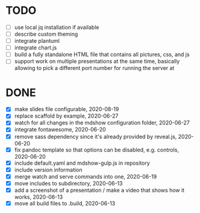 # TODO

- [ ] use local jq installation if available
- [ ] describe custom theming
- [ ] integrate plantuml
- [ ] integrate chart.js
- [ ] build a fully standalone HTML file that contains all pictures, css, and js
- [ ] support work on multiple presentations at the same time, basically
  allowing to pick a different port number for running the server at

# DONE

- [x] make slides file configurable, 2020-08-19
- [x] replace scaffold by example, 2020-06-27
- [x] watch for all changes in the mdshow configuration folder, 2020-06-27
- [x] integrate fontawesome, 2020-06-20
- [x] remove sass dependency since it's already provided by reveal.js, 2020-06-20
- [x] fix pandoc template so that options can be disabled, e.g.  controls, 2020-06-20
- [x] include default.yaml and mdshow-gulp.js in repository
- [x] include version information
- [x] merge watch and serve commands into one, 2020-06-19
- [x] move includes to subdirectory, 2020-06-13
- [x] add a screenshot of a presentation / make a video that shows how it works, 2020-06-13
- [x] move all build files to .build, 2020-06-13

